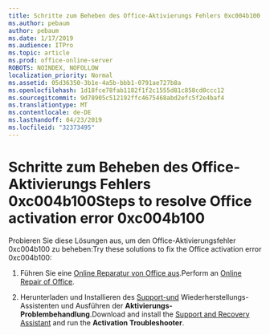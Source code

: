 ```yaml
---
title: Schritte zum Beheben des Office-Aktivierungs Fehlers 0xc004b100
ms.author: pebaum
author: pebaum
ms.date: 1/17/2019
ms.audience: ITPro
ms.topic: article
ms.prod: office-online-server
ROBOTS: NOINDEX, NOFOLLOW
localization_priority: Normal
ms.assetid: 05d36350-3b1e-4a5b-bbb1-0791ae727b8a
ms.openlocfilehash: 1d18fce78fab1182f1f2c1555d81c858cd0ccc12
ms.sourcegitcommit: 9d78905c512192ffc4675468abd2efc5f2e4baf4
ms.translationtype: MT
ms.contentlocale: de-DE
ms.lasthandoff: 04/23/2019
ms.locfileid: "32373495"
---
```

# <a name="steps-to-resolve-office-activation-error-0xc004b100"></a><span data-ttu-id="538f1-102">Schritte zum Beheben des Office-Aktivierungs Fehlers 0xc004b100</span><span class="sxs-lookup"><span data-stu-id="538f1-102">Steps to resolve Office activation error 0xc004b100</span></span>


<span data-ttu-id="538f1-103">Probieren Sie diese Lösungen aus, um den Office-Aktivierungsfehler 0xc004b100 zu beheben:</span><span class="sxs-lookup"><span data-stu-id="538f1-103">Try these solutions to fix the Office activation error 0xc004b100:</span></span>
  
1. <span data-ttu-id="538f1-104">Führen Sie eine [Online Reparatur von Office aus](https://support.office.com/article/7821d4b6-7c1d-4205-aa0e-a6b40c5bb88b).</span><span class="sxs-lookup"><span data-stu-id="538f1-104">Perform an [Online Repair of Office](https://support.office.com/article/7821d4b6-7c1d-4205-aa0e-a6b40c5bb88b).</span></span>
    
2. <span data-ttu-id="538f1-105">Herunterladen und Installieren des [Support-und](https://aka.ms/SARA-OfficeActivation-Alchemy) Wiederherstellungs-Assistenten und Ausführen der **Aktivierungs-Problembehandlung**.</span><span class="sxs-lookup"><span data-stu-id="538f1-105">Download and install the [Support and Recovery Assistant](https://aka.ms/SARA-OfficeActivation-Alchemy) and run the **Activation Troubleshooter**.</span></span>
    

